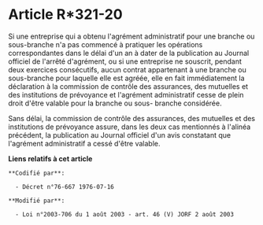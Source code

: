 # Article R*321-20

Si une entreprise qui a obtenu l'agrément administratif pour une branche ou sous-branche n'a pas commencé à pratiquer les
opérations correspondantes dans le délai d'un an à dater de la publication au Journal officiel de l'arrêté d'agrément, ou si
une entreprise ne souscrit, pendant deux exercices consécutifs, aucun contrat appartenant à une branche ou sous-branche pour
laquelle elle est agréée, elle en fait immédiatement la déclaration à la commission de contrôle des assurances, des mutuelles
et des institutions de prévoyance et l'agrément administratif cesse de plein droit d'être valable pour la branche ou sous-
branche considérée.

Sans délai, la commission de contrôle des assurances, des mutuelles et des institutions de prévoyance assure, dans les deux
cas mentionnés à l'alinéa précédent, la publication au Journal officiel d'un avis constatant que l'agrément administratif a
cessé d'être valable.

**Liens relatifs à cet article**

	**Codifié par**:

	  - Décret n°76-667 1976-07-16

	**Modifié par**:

	  - Loi n°2003-706 du 1 août 2003 - art. 46 (V) JORF 2 août 2003
